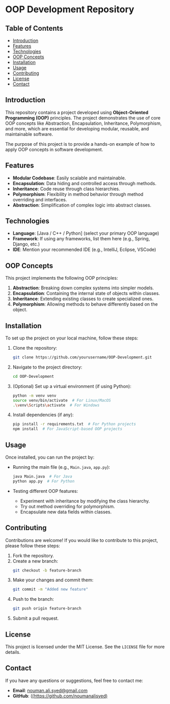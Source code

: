 # OOP Development Repository

## Table of Contents
- [Introduction](#introduction)
- [Features](#features)
- [Technologies](#technologies)
- [OOP Concepts](#oop-concepts)
- [Installation](#installation)
- [Usage](#usage)
- [Contributing](#contributing)
- [License](#license)
- [Contact](#contact)

## Introduction
This repository contains a project developed using **Object-Oriented Programming (OOP)** principles. The project demonstrates the use of core OOP concepts like Abstraction, Encapsulation, Inheritance, Polymorphism, and more, which are essential for developing modular, reusable, and maintainable software.

The purpose of this project is to provide a hands-on example of how to apply OOP concepts in software development.

## Features
- **Modular Codebase**: Easily scalable and maintainable.
- **Encapsulation**: Data hiding and controlled access through methods.
- **Inheritance**: Code reuse through class hierarchies.
- **Polymorphism**: Flexibility in method behavior through method overriding and interfaces.
- **Abstraction**: Simplification of complex logic into abstract classes.

## Technologies
- **Language**: [Java / C++ / Python] (select your primary OOP language)
- **Framework**: If using any frameworks, list them here (e.g., Spring, Django, etc.)
- **IDE**: Mention your recommended IDE (e.g., IntelliJ, Eclipse, VSCode)

## OOP Concepts
This project implements the following OOP principles:
1. **Abstraction**: Breaking down complex systems into simpler models.
2. **Encapsulation**: Containing the internal state of objects within classes.
3. **Inheritance**: Extending existing classes to create specialized ones.
4. **Polymorphism**: Allowing methods to behave differently based on the object.

## Installation
To set up the project on your local machine, follow these steps:

1. Clone the repository:
    ```bash
    git clone https://github.com/yourusername/OOP-Development.git
    ```

2. Navigate to the project directory:
    ```bash
    cd OOP-Development
    ```

3. (Optional) Set up a virtual environment (if using Python):
    ```bash
    python -m venv venv
    source venv/bin/activate  # For Linux/MacOS
    .\venv\Scripts\activate  # For Windows
    ```

4. Install dependencies (if any):
    ```bash
    pip install -r requirements.txt  # For Python projects
    npm install  # For JavaScript-based OOP projects
    ```

## Usage
Once installed, you can run the project by:

- Running the main file (e.g., `Main.java`, `app.py`):
    ```bash
    java Main.java  # For Java
    python app.py  # For Python
    ```

- Testing different OOP features:
    - Experiment with inheritance by modifying the class hierarchy.
    - Try out method overriding for polymorphism.
    - Encapsulate new data fields within classes.

## Contributing
Contributions are welcome! If you would like to contribute to this project, please follow these steps:

1. Fork the repository.
2. Create a new branch:
    ```bash
    git checkout -b feature-branch
    ```
3. Make your changes and commit them:
    ```bash
    git commit -m "Added new feature"
    ```
4. Push to the branch:
    ```bash
    git push origin feature-branch
    ```
5. Submit a pull request.

## License
This project is licensed under the MIT License. See the `LICENSE` file for more details.

## Contact
If you have any questions or suggestions, feel free to contact me:

- **Email**: nouman.ali.syed@gmail.com
- **GitHub**: ([(https://github.com/noumanalisyed)](https://github.com/noumanalisyed)
